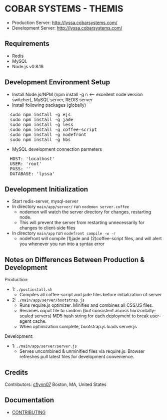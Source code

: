 COBAR SYSTEMS - THEMIS
======================

- Production Server:  http://lyssa.cobarsystems.com/
- Development Server: http://lyssa.cobarsystems.com/

Requirements
------------
- Redis
- MySQL
- Node.js v0.8.18

Development Environment Setup
-----------------------------
- Install Node.js/NPM (npm install -g n <-- excellent node version switcher), MySQL server, REDIS server
- Install following packages (globally)
<pre>
  sudo npm install -g ejs
  sudo npm install -g jade
  sudo npm install -g less
  sudo npm install -g coffee-script
  sudo npm install -g nodefront
  sudo npm install -g hbs
</pre>
- MySQL development connection parmeters
<pre>
  HOST: 'localhost'
  USER: 'root'
  PASS: ''
  DATABASE: 'lyssa'
</pre>

Development Initialization
--------------------------
- Start redis-server, mysql-server
- In directory `main/app/server/` run `nodemon server.coffee`
  - nodemon will watch the server directory for changes, restarting node.
  - This will prevent the server from restarting unnecessarily for changes to client-side files
- In directory `main/app` run `nodefront compile -w -r`
  - nodefront will compile (1)jade and (2)coffee-script files, and will alert you whenever you run into a syntax error

Notes on Differences Between Production & Development
--------------------------------------------
Production:
- 1: `./postinstall.sh`
  - Compiles all coffee-script and jade files before initialization of server
- 2: `./main/app/server/bootstrap.js`
  - Runs require.js optimizer. Minifies and combines all CSS/JS files.
  - Renames ouput file to random (but consistent across horizontally-scaled servers) MD5 hash string for
each deployment to break user-agent cache.
  - When optimization complete, bootstrap.js loads server.js

Development:
- 1: `./main/app/server/server.js`
  - Serves uncombined & unminified files via require.js. Browser refreshes pull latest files for development convenience.

Credits
-------
Contributors: [cflynn07](https://github.com/cflynn07)
Boston, MA, United States

Documentation
-------------
- [CONTRIBUTING](CONTRIBUTING.md)
